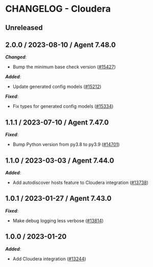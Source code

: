 # CHANGELOG - Cloudera

## Unreleased

## 2.0.0 / 2023-08-10 / Agent 7.48.0

***Changed***:

* Bump the minimum base check version ([#15427](https://github.com/DataDog/integrations-core/pull/15427))

***Added***:

* Update generated config models ([#15212](https://github.com/DataDog/integrations-core/pull/15212))

***Fixed***:

* Fix types for generated config models ([#15334](https://github.com/DataDog/integrations-core/pull/15334))

## 1.1.1 / 2023-07-10 / Agent 7.47.0

***Fixed***:

* Bump Python version from py3.8 to py3.9 ([#14701](https://github.com/DataDog/integrations-core/pull/14701))

## 1.1.0 / 2023-03-03 / Agent 7.44.0

***Added***:

* Add autodiscover hosts feature to Cloudera integration ([#13738](https://github.com/DataDog/integrations-core/pull/13738))

## 1.0.1 / 2023-01-27 / Agent 7.43.0

***Fixed***:

* Make debug logging less verbose ([#13814](https://github.com/DataDog/integrations-core/pull/13814))

## 1.0.0 / 2023-01-20

***Added***:

* Add Cloudera integration ([#13244](https://github.com/DataDog/integrations-core/pull/13244))
